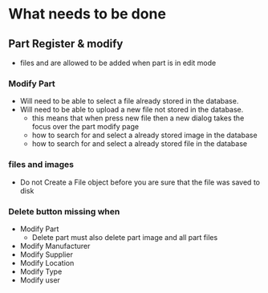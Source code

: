 # What needs to be done

## Part Register & modify

 - files and are allowed to be added when part is in edit mode


### Modify Part
 - Will need to be able to select a file already stored in the database.
 - Will need to be able to upload a new file not stored in the database.
   * this means that when press new file then a new dialog takes the focus over the part modify page
   * how to search for and select a already stored image in the database
   * how to search for and select a already stored file in the database

### files and images
 - Do not Create a File object before you are sure that the file was saved to disk
 
### Delete button missing when
 - Modify Part
   * Delete part must also delete part image and all part files
 - Modify Manufacturer
 - Modify Supplier
 - Modify Location
 - Modify Type
 - Modify user

   
